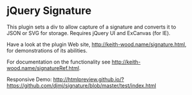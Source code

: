 jQuery Signature
================

This plugin sets a div to allow capture of a signature and converts it to JSON or SVG for storage. Requires jQuery UI and ExCanvas (for IE).

Have a look at the plugin Web site, http://keith-wood.name/signature.html, for demonstrations of its abilities.

For documentation on the functionality see http://keith-wood.name/signatureRef.html.


Responsive Demo: http://htmlpreview.github.io/?https://github.com/djmj/signature/blob/master/test/index.html
